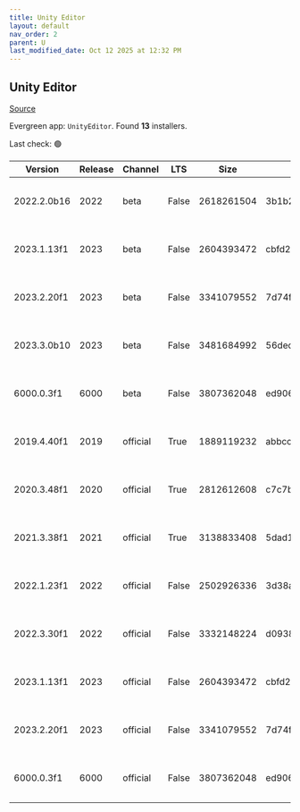 ```yaml
---
title: Unity Editor
layout: default
nav_order: 2
parent: U
last_modified_date: Oct 12 2025 at 12:32 PM
---
```


## Unity Editor

[Source](https://unity.com/download)

Evergreen app: `UnityEditor`. Found **13** installers.

Last check: 🟢

| Version     | Release | Channel  | LTS   | Size       | Checksum                         | Type | URI                                                                                                                                                                                                                              |
| ----------- | ------- | -------- | ----- | ---------- | -------------------------------- | ---- | -------------------------------------------------------------------------------------------------------------------------------------------------------------------------------------------------------------------------------- |
| 2022.2.0b16 | 2022    | beta     | False | 2618261504 | 3b1b23d9ba1e50d02d00e7e0b05e8e77 | exe  | [https://beta.unity3d.com/download/3c3b3e6cd1d7/Windows64EditorInstaller/UnitySetup64-2022.2.0b16.exe](https://beta.unity3d.com/download/3c3b3e6cd1d7/Windows64EditorInstaller/UnitySetup64-2022.2.0b16.exe)                     |
| 2023.1.13f1 | 2023    | beta     | False | 2604393472 | cbfd25e0f43d52e95639b5e8cc8fb7f3 | exe  | [https://beta.unity3d.com/download/ffeab063bb93/Windows64EditorInstaller/UnitySetup64-2023.1.13f1.exe](https://beta.unity3d.com/download/ffeab063bb93/Windows64EditorInstaller/UnitySetup64-2023.1.13f1.exe)                     |
| 2023.2.20f1 | 2023    | beta     | False | 3341079552 | 7d74fd91acb564e4867b2b72c06ef90f | exe  | [https://beta.unity3d.com/download/0e25a174756c/Windows64EditorInstaller/UnitySetup64-2023.2.20f1.exe](https://beta.unity3d.com/download/0e25a174756c/Windows64EditorInstaller/UnitySetup64-2023.2.20f1.exe)                     |
| 2023.3.0b10 | 2023    | beta     | False | 3481684992 | 56decd86b800b3e57f6e9cba8b0da04e | exe  | [https://beta.unity3d.com/download/52ddac442a2c/Windows64EditorInstaller/UnitySetup64-2023.3.0b10.exe](https://beta.unity3d.com/download/52ddac442a2c/Windows64EditorInstaller/UnitySetup64-2023.3.0b10.exe)                     |
| 6000.0.3f1  | 6000    | beta     | False | 3807362048 | ed906c2ece2783041c3649b0c3e487cc | exe  | [https://beta.unity3d.com/download/019aa96b6ed9/Windows64EditorInstaller/UnitySetup64-6000.0.3f1.exe](https://beta.unity3d.com/download/019aa96b6ed9/Windows64EditorInstaller/UnitySetup64-6000.0.3f1.exe)                       |
| 2019.4.40f1 | 2019    | official | True  | 1889119232 | abbcc367795fd013af4e33c2ed00e5e2 | exe  | [https://download.unity3d.com/download_unity/ffc62b691db5/Windows64EditorInstaller/UnitySetup64-2019.4.40f1.exe](https://download.unity3d.com/download_unity/ffc62b691db5/Windows64EditorInstaller/UnitySetup64-2019.4.40f1.exe) |
| 2020.3.48f1 | 2020    | official | True  | 2812612608 | c7c7b0dcd1ac0223226b382413034297 | exe  | [https://download.unity3d.com/download_unity/b805b124c6b7/Windows64EditorInstaller/UnitySetup64-2020.3.48f1.exe](https://download.unity3d.com/download_unity/b805b124c6b7/Windows64EditorInstaller/UnitySetup64-2020.3.48f1.exe) |
| 2021.3.38f1 | 2021    | official | True  | 3138833408 | 5dad1bdae5a1cccfc4c09b0903fe4228 | exe  | [https://download.unity3d.com/download_unity/7a2fa5d8d101/Windows64EditorInstaller/UnitySetup64-2021.3.38f1.exe](https://download.unity3d.com/download_unity/7a2fa5d8d101/Windows64EditorInstaller/UnitySetup64-2021.3.38f1.exe) |
| 2022.1.23f1 | 2022    | official | False | 2502926336 | 3d38af19c6d4c91a95dafd863ba8f4ef | exe  | [https://download.unity3d.com/download_unity/9636b062134a/Windows64EditorInstaller/UnitySetup64-2022.1.23f1.exe](https://download.unity3d.com/download_unity/9636b062134a/Windows64EditorInstaller/UnitySetup64-2022.1.23f1.exe) |
| 2022.3.30f1 | 2022    | official | False | 3332148224 | d0938f71c7a531c687c7fe7b10f4bedc | exe  | [https://download.unity3d.com/download_unity/70558241b701/Windows64EditorInstaller/UnitySetup64-2022.3.30f1.exe](https://download.unity3d.com/download_unity/70558241b701/Windows64EditorInstaller/UnitySetup64-2022.3.30f1.exe) |
| 2023.1.13f1 | 2023    | official | False | 2604393472 | cbfd25e0f43d52e95639b5e8cc8fb7f3 | exe  | [https://download.unity3d.com/download_unity/ffeab063bb93/Windows64EditorInstaller/UnitySetup64-2023.1.13f1.exe](https://download.unity3d.com/download_unity/ffeab063bb93/Windows64EditorInstaller/UnitySetup64-2023.1.13f1.exe) |
| 2023.2.20f1 | 2023    | official | False | 3341079552 | 7d74fd91acb564e4867b2b72c06ef90f | exe  | [https://download.unity3d.com/download_unity/0e25a174756c/Windows64EditorInstaller/UnitySetup64-2023.2.20f1.exe](https://download.unity3d.com/download_unity/0e25a174756c/Windows64EditorInstaller/UnitySetup64-2023.2.20f1.exe) |
| 6000.0.3f1  | 6000    | official | False | 3807362048 | ed906c2ece2783041c3649b0c3e487cc | exe  | [https://download.unity3d.com/download_unity/019aa96b6ed9/Windows64EditorInstaller/UnitySetup64-6000.0.3f1.exe](https://download.unity3d.com/download_unity/019aa96b6ed9/Windows64EditorInstaller/UnitySetup64-6000.0.3f1.exe)   |
